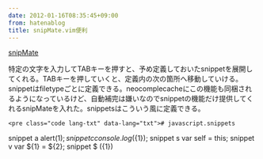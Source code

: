 ```yaml
---
date: 2012-01-16T08:35:45+09:00
from: hatenablog
title: snipMate.vim便利
---
```


<p><a href="http://www.vim.org/scripts/script.php?script_id=2540">snipMate</a></p><p>特定の文字を入力してTABキーを押すと、予め定義しておいたsnippetを展開してくれる。TABキーを押していくと、定義内の次の箇所へ移動していける。snippetはfiletypeごとに定義できる。neocomplecacheにこの機能も同梱されるようになっているけど、自動補完は嫌いなのでsnippetの機能だけ提供してくれるsnipMateを入れた。snippetsはこういう風に定義できる。</p>

    <pre class="code lang-txt" data-lang="txt"># javascript.snippets
snippet a
	alert(${1});
snippet c
	console.log(${1});
snippet s
	var self = this;
snippet v
	var ${1} = ${2};
snippet $
	$(${1})</pre>

